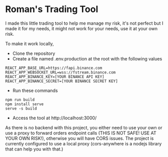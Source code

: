 # Roman's Trading Tool

I made this little trading tool to help me manage my risk, it's not perfect but I made it for my needs, it might not work for your needs, use it at your own risk.

To make it work locally,
- Clone the repository
- Create a file named .env.production at the root with the following values
```
REACT_APP_BASE_URL=https://fapi.binance.com
REACT_APP_WEBSOCKET_URL=wss://fstream.binance.com
REACT_APP_BINANCE_KEY=[YOUR BINANCE API KEY]
REACT_APP_BINANCE_SECRET=[YOUR BINANCE SECRET KEY]
```
- Run these commands
```
npm run build
npm install serve
serve -s build
```
- Access the tool at http://localhost:3000/

As there is no backend with this project, you either need to use your own or use a proxy to forward orders endpoint calls (THIS IS NOT SAFE! USE AT YOUR OWN RISK!), otherwise you will have CORS issues. The project is currently configured to use a local proxy (cors-anywhere is a nodejs library that can help you with that.)